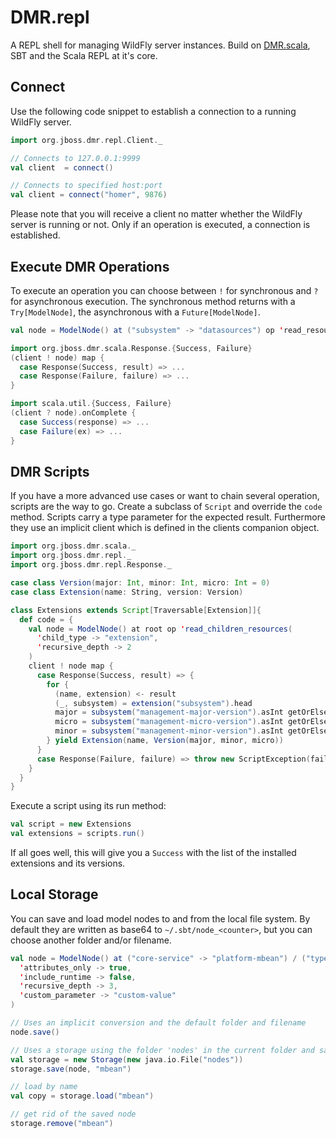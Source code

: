 # DMR.repl

A REPL shell for managing WildFly server instances. Build on [DMR.scala](https://github.com/hpehl/dmr.scala), SBT and
the Scala REPL at it's core.

## Connect

Use the following code snippet to establish a connection to a running WildFly server.

```scala
import org.jboss.dmr.repl.Client._

// Connects to 127.0.0.1:9999
val client  = connect()

// Connects to specified host:port
val client = connect("homer", 9876)
```

Please note that you will receive a client no matter whether the WildFly server is running or not. Only if an
operation is executed, a connection is established.

## Execute DMR Operations

To execute an operation you can choose between `!` for synchronous and `?` for asynchronous execution. The
synchronous method returns with a `Try[ModelNode]`, the asynchronous with a `Future[ModelNode]`.

```scala
val node = ModelNode() at ("subsystem" -> "datasources") op 'read_resource

import org.jboss.dmr.scala.Response.{Success, Failure}
(client ! node) map {
  case Response(Success, result) => ...
  case Response(Failure, failure) => ...
}

import scala.util.{Success, Failure}
(client ? node).onComplete {
  case Success(response) => ...
  case Failure(ex) => ...
}
```

## DMR Scripts

If you have a more advanced use cases or want to chain several operation, scripts are the way to go. Create a
subclass of `Script` and override the `code` method. Scripts carry a type parameter for the expected result.
Furthermore they use an implicit client which is defined in the clients companion object.

```scala
import org.jboss.dmr.scala._
import org.jboss.dmr.repl._
import org.jboss.dmr.repl.Response._

case class Version(major: Int, minor: Int, micro: Int = 0)
case class Extension(name: String, version: Version)

class Extensions extends Script[Traversable[Extension]]{
  def code = {
    val node = ModelNode() at root op 'read_children_resources(
      'child_type -> "extension",
      'recursive_depth -> 2
    )
    client ! node map {
      case Response(Success, result) => {
        for {
          (name, extension) <- result
          (_, subsystem) = extension("subsystem").head
          major = subsystem("management-major-version").asInt getOrElse -1
          micro = subsystem("management-micro-version").asInt getOrElse -1
          minor = subsystem("management-minor-version").asInt getOrElse -1
        } yield Extension(name, Version(major, minor, micro))
      }
      case Response(Failure, failure) => throw new ScriptException(failure)
    }
  }
}
```

Execute a script using its run method:

```scala
val script = new Extensions
val extensions = scripts.run()
```

If all goes well, this will give you a `Success` with the list of the installed extensions and its versions.

## Local Storage

You can save and load model nodes to and from the local file system. By default they are written as base64
to `~/.sbt/node_<counter>`, but you can choose another folder and/or filename.

```scala
val node = ModelNode() at ("core-service" -> "platform-mbean") / ("type" -> "runtime") op 'read_resource(
  'attributes_only -> true,
  'include_runtime -> false,
  'recursive_depth -> 3,
  'custom_parameter -> "custom-value"
)

// Uses an implicit conversion and the default folder and filename
node.save()

// Uses a storage using the folder 'nodes' in the current folder and saves the node as 'mbean'
val storage = new Storage(new java.io.File("nodes"))
storage.save(node, "mbean")

// load by name
val copy = storage.load("mbean")

// get rid of the saved node
storage.remove("mbean")
```
